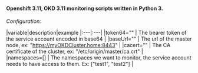 #### Openshift 3.11, OKD 3.11 monitoring scripts written in Python 3.

*Configuration:*

|variable|description|example
|:---|:---|
|token64="" | The bearer token of the service account encoded in base64 |
|baseUrl=""  | The url of the master node, ex: "https://myOKDCluster.home:8443" | 
|cacert="" | The CA certificate of the cluster, ex: "/etc/origin/master/ca.crt" |  
|namespaces=[] | The namespaces we want to monitor, the service account needs to have access to them. Ex: ["test1", "test2"] |  
